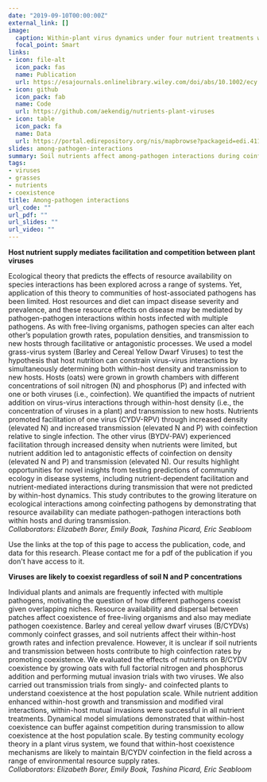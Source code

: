 ```yaml
---
date: "2019-09-10T00:00:00Z"
external_link: []
image:
  caption: Within-plant virus dynamics under four nutrient treatments with single- and co-inoculation.
  focal_point: Smart
links:
- icon: file-alt
  icon_pack: fas
  name: Publication
  url: https://esajournals.onlinelibrary.wiley.com/doi/abs/10.1002/ecy.3155
- icon: github
  icon_pack: fab
  name: Code
  url: https://github.com/aekendig/nutrients-plant-viruses
- icon: table
  icon_pack: fa
  name: Data
  url: https://portal.edirepository.org/nis/mapbrowse?packageid=edi.411.2
slides: among-pathogen-interactions
summary: Soil nutrients affect among-pathogen interactions during coinfection and transmission.
tags:
- viruses
- grasses
- nutrients
- coexistence
title: Among-pathogen interactions
url_code: ""
url_pdf: ""
url_slides: ""
url_video: ""
---
```


**Host nutrient supply mediates facilitation and competition between plant viruses**  

Ecological theory that predicts the effects of resource availability on species interactions has been explored across a range of systems. Yet, application of this theory to communities of host-associated pathogens has been limited. Host resources and diet can impact disease severity and prevalence, and these resource effects on disease may be mediated by pathogen-pathogen interactions within hosts infected with multiple pathogens. As with free-living organisms, pathogen species can alter each other’s population growth rates, population densities, and transmission to new hosts through facilitative or antagonistic processes. We used a model grass-virus system (Barley and Cereal Yellow Dwarf Viruses) to test the hypothesis that host nutrition can constrain virus-virus interactions by simultaneously determining both within-host density and transmission to new hosts. Hosts (oats) were grown in growth chambers with different concentrations of soil nitrogen (N) and phosphorus (P) and infected with one or both viruses (i.e., coinfection). We quantified the impacts of nutrient addition on virus-virus interactions through within-host density (i.e., the concentration of viruses in a plant) and transmission to new hosts. Nutrients promoted facilitation of one virus (CYDV-RPV) through increased density (elevated N) and increased transmission (elevated N and P) with coinfection relative to single infection. The other virus (BYDV-PAV) experienced facilitation through increased density when nutrients were limited, but nutrient addition led to antagonistic effects of coinfection on density (elevated N and P) and transmission (elevated N). Our results highlight opportunities for novel insights from testing predictions of community ecology in disease systems, including nutrient-dependent facilitation and nutrient-mediated interactions during transmission that were not predicted by within-host dynamics. This study contributes to the growing literature on ecological interactions among coinfecting pathogens by demonstrating that resource availability can mediate pathogen-pathogen interactions both within hosts and during transmission.  
*Collaborators: Elizabeth Borer, Emily Boak, Tashina Picard, Eric Seabloom*  

Use the links at the top of this page to access the publication, code, and data for this research. Please contact me for a pdf of the publication if you don't have access to it.

**Viruses are likely to coexist regardless of soil N and P concentrations**  

Individual plants and animals are frequently infected with multiple pathogens, motivating the question of how different pathogens coexist given overlapping niches. Resource availability and dispersal between patches affect coexistence of free-living organisms and also may mediate pathogen coexistence. Barley and cereal yellow dwarf viruses (B/CYDVs) commonly coinfect grasses, and soil nutrients affect their within-host growth rates and infection prevalence. However, it is unclear if soil nutrients and transmission between hosts contribute to high coinfection rates by promoting coexistence. We evaluated the effects of nutrients on B/CYDV coexistence by growing oats with full factorial nitrogen and phosphorus addition and performing mutual invasion trials with two viruses. We also carried out transmission trials from singly- and coinfected plants to understand coexistence at the host population scale. While nutrient addition enhanced within-host growth and transmission and modified viral interactions, within-host mutual invasions were successful in all nutrient treatments. Dynamical model simulations demonstrated that within-host coexistence can buffer against competition during transmission to allow coexistence at the host population scale. By testing community ecology theory in a plant virus system, we found that within-host coexistence mechanisms are likely to maintain B/CYDV coinfection in the field across a range of environmental resource supply rates.  
*Collaborators: Elizabeth Borer, Emily Boak, Tashina Picard, Eric Seabloom*